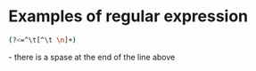 # Examples of regular expression

```sh
(?<=^\t[^\t \n]+) 
```

\- there is a spase at the end of the line above 
